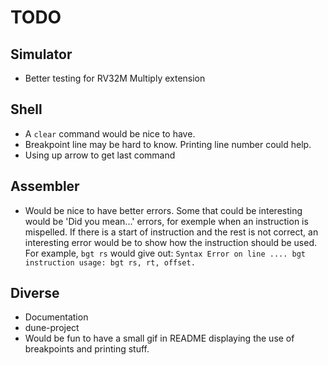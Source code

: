 # TODO

## Simulator

* Better testing for RV32M Multiply extension

## Shell

* A `clear` command would be nice to have.
* Breakpoint line may be hard to know. Printing line number could help.
* Using up arrow to get last command

## Assembler

* Would be nice to have better errors.
  Some that could be interesting would be 'Did you mean...' errors, for exemple
  when an instruction is mispelled.
  If there is a start of instruction and the rest is not correct, an interesting
  error would be to show how the instruction should be used.
  For example, ``bgt rs`` would give out:
  ``Syntax Error on line .... bgt instruction usage: bgt rs, rt, offset.``

## Diverse

* Documentation
* dune-project
* Would be fun to have a small gif in README displaying the use of breakpoints
  and printing stuff.
